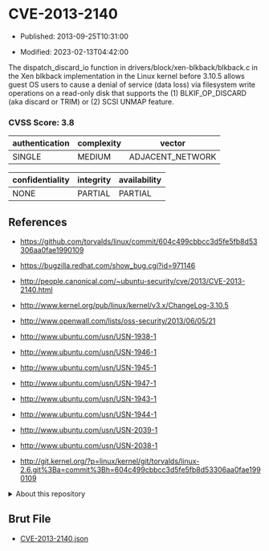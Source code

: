 # CVE-2013-2140

- Published: 2013-09-25T10:31:00

- Modified: 2023-02-13T04:42:00

The dispatch_discard_io function in drivers/block/xen-blkback/blkback.c in the Xen blkback implementation in the Linux kernel before 3.10.5 allows guest OS users to cause a denial of service (data loss) via filesystem write operations on a read-only disk that supports the (1) BLKIF_OP_DISCARD (aka discard or TRIM) or (2) SCSI UNMAP feature.

### CVSS Score: **3.8**

| authentication | complexity | vector |
| --- | --- | --- |
| SINGLE | MEDIUM | ADJACENT_NETWORK |

| confidentiality | integrity | availability |
| --- | --- | --- |
| NONE | PARTIAL | PARTIAL |

## References

* https://github.com/torvalds/linux/commit/604c499cbbcc3d5fe5fb8d53306aa0fae1990109

* https://bugzilla.redhat.com/show_bug.cgi?id=971146

* http://people.canonical.com/~ubuntu-security/cve/2013/CVE-2013-2140.html

* http://www.kernel.org/pub/linux/kernel/v3.x/ChangeLog-3.10.5

* http://www.openwall.com/lists/oss-security/2013/06/05/21

* http://www.ubuntu.com/usn/USN-1938-1

* http://www.ubuntu.com/usn/USN-1946-1

* http://www.ubuntu.com/usn/USN-1945-1

* http://www.ubuntu.com/usn/USN-1947-1

* http://www.ubuntu.com/usn/USN-1943-1

* http://www.ubuntu.com/usn/USN-1944-1

* http://www.ubuntu.com/usn/USN-2039-1

* http://www.ubuntu.com/usn/USN-2038-1

* http://git.kernel.org/?p=linux/kernel/git/torvalds/linux-2.6.git%3Ba=commit%3Bh=604c499cbbcc3d5fe5fb8d53306aa0fae1990109

<details>
<summary>About this repository</summary> 

  This repository is part of the project [Live Hack CVE](https://github.com/Live-Hack-CVE). Main website can be found [www.live-hack.org](https://www.live-hack.org) 
  
  Made by [Sn0wAlice](https://github.com/Sn0wAlice) for the people that care about security and need to have a feed of the latest CVEs. Hope you enjoy it, don't forget to star the repo and follow me on [Twitter](https://twitter.com/Sn0wAlice) and [Github](https://github.com/Sn0wAlice). And that is my [personnal website](https://www.alice-snow.me/)

  - [Home Page](https://github.com/Live-Hack-CVE)
  - [Framework](https://github.com/Live-Hack-CVE/cve-framework)
  - [CVE database](https://github.com/Live-Hack-CVE/full_database)
  - [Changelog](https://github.com/Live-Hack-CVE/Changelog)
</details>

## Brut File

* [CVE-2013-2140.json](https://raw.githubusercontent.com/Live-Hack-CVE/full_database/main/cves/2013/CVE-2013-2140.json)

